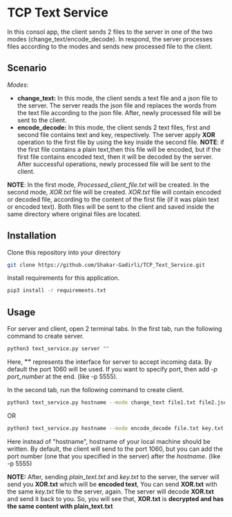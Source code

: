 # TCP Text Service
 In this consol app, the client sends 2 files to the server in one of the two modes (change_text/encode_decode). In respond, the server processes files according to the modes and sends new processed file to the client.
 ## Scenario
 *Modes*:
  - **change_text:** In this mode, the client sends a text file and a json file to the server. The server
reads the json file and replaces the words from the text file according to the json file. After, newly processed file will be sent to the client.
  - **encode_decode:** In this mode, the client sends 2 text files,  first and second file contains text and key, respectively. The server apply **XOR** operation to the first file by using the key inside the second file. **NOTE**: if the first file contains a plain text,then this file will be encoded, but if the first file contains encoded text, then it will be decoded by the server. After successful operations, newly processed file will be sent to the client.


**NOTE**:  In the first mode, *Processed_client_file.txt* will be created. In the second mode, *XOR.txt* file will be created. *XOR.txt* file will contain encoded or decoded file, according to the content of the first file (if it was plain text or encoded text). Both files will be sent to the client and saved inside the same directory where original files are located.

## Installation
Clone this repository into your directory
``` bash
git clone https://github.com/Shakar-Gadirli/TCP_Text_Service.git
```
Install requirements for this application.
```bash
pip3 install -r requirements.txt
```

## Usage
For server and client, open 2 terminal tabs. 
In the first tab, run the following command to create server.
```bash
python3 text_service.py server ""
```
Here, **""** represents the interface for server to accept incoming data. By default the port 1060 will be used. If you want to specify port, then add *-p port_number* at the end. (like -p 5555).

In the second tab, run the following command to create client.
```bash
python3 text_service.py hostname --mode change_text file1.txt file2.json
```
OR
``` bash
python3 text_service.py hostname --mode encode_decode file.txt key.txt
```
Here instead of "hostname", hostname of your local machine should be written. By default, the client will send to the port 1060, but you can add the port number (one that you specified in the server) after the *hostname*. (like  -p 5555)

**NOTE:** 
After, sending *plain_text.txt* and *key.txt* to the server, the server will send you **XOR.txt** which will be **encoded text**, You can send **XOR.txt** with the same *key.txt* file to the server, again. The server will decode **XOR.txt** and send it back to you. So, you will see that, **XOR.txt** is **decrypted and has the same content with plain_text.txt**

